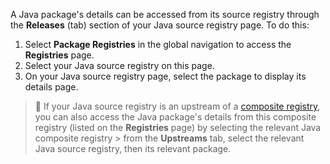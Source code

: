 A Java package's details can be accessed from its source registry through the **Releases** (tab) section of your Java source registry page. To do this:

1. Select **Package Registries** in the global navigation to access the **Registries** page.
1. Select your Java source registry on this page.
1. On your Java source registry page, select the package to display its details page.

> 📘
> If your Java source registry is an upstream of a [composite registry](/docs/package-registries/manage-registries#composite-registries), you can also access the Java package's details from this composite registry (listed on the **Registries** page) by selecting the relevant Java composite registry > from the **Upstreams** tab, select the relevant Java source registry, then its relevant package.
